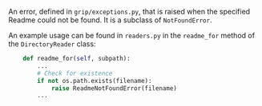 An error, defined in `grip/exceptions.py`, that is raised when the specified Readme could not be found.
It is a subclass of `NotFoundError`.

An example usage can be found in `readers.py` in the `readme_for` method of the `DirectoryReader` class:
```python:grip/readers.py
    def readme_for(self, subpath):
        ...
        # Check for existence
        if not os.path.exists(filename):
            raise ReadmeNotFoundError(filename)
        ...
```
